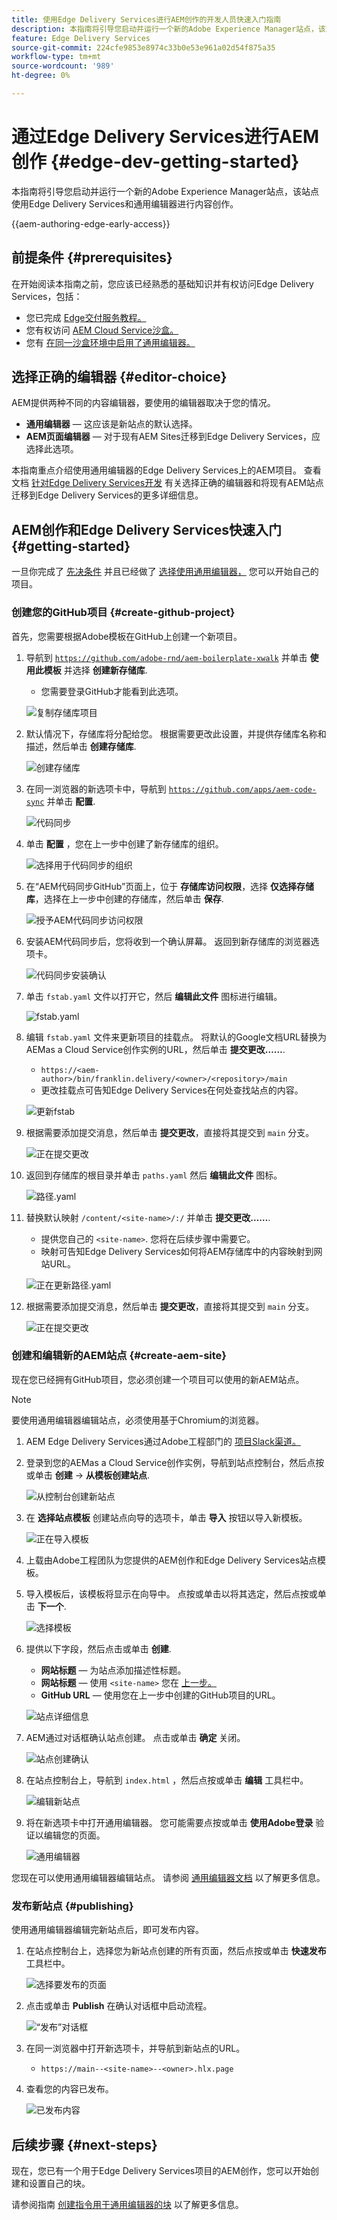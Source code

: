 ```yaml
---
title: 使用Edge Delivery Services进行AEM创作的开发人员快速入门指南
description: 本指南将引导您启动并运行一个新的Adobe Experience Manager站点，该站点使用Edge Delivery Services和通用编辑器进行内容创作
feature: Edge Delivery Services
source-git-commit: 224cfe9853e8974c33b0e53e961a02d54f875a35
workflow-type: tm+mt
source-wordcount: '989'
ht-degree: 0%

---
```



# 通过Edge Delivery Services进行AEM创作 {#edge-dev-getting-started}

本指南将引导您启动并运行一个新的Adobe Experience Manager站点，该站点使用Edge Delivery Services和通用编辑器进行内容创作。

{{aem-authoring-edge-early-access}}

## 前提条件 {#prerequisites}

在开始阅读本指南之前，您应该已经熟悉的基础知识并有权访问Edge Delivery Services，包括：

* 您已完成 [Edge交付服务教程。](/help/edge/developer/tutorial.md)
* 您有权访问 [AEM Cloud Service沙盒。](/help/implementing/cloud-manager/getting-access-to-aem-in-cloud/introduction-sandbox-programs.md)
* 您有 [在同一沙盒环境中启用了通用编辑器。](/help/implementing/universal-editor/getting-started.md)

## 选择正确的编辑器 {#editor-choice}

AEM提供两种不同的内容编辑器，要使用的编辑器取决于您的情况。

* **通用编辑器**  — 这应该是新站点的默认选择。
* **AEM页面编辑器**  — 对于现有AEM Sites迁移到Edge Delivery Services，应选择此选项。

本指南重点介绍使用通用编辑器的Edge Delivery Services上的AEM项目。 查看文档 [针对Edge Delivery Services开发](/help/edge/developing.md) 有关选择正确的编辑器和将现有AEM站点迁移到Edge Delivery Services的更多详细信息。

## AEM创作和Edge Delivery Services快速入门 {#getting-started}

一旦你完成了 [先决条件](#prerequisites) 并且已经做了 [选择使用通用编辑器，](#editor-choice) 您可以开始自己的项目。

### 创建您的GitHub项目 {#create-github-project}

首先，您需要根据Adobe模板在GitHub上创建一个新项目。

1. 导航到 [`https://github.com/adobe-rnd/aem-boilerplate-xwalk`](https://github.com/adobe-rnd/aem-boilerplate-xwalk) 并单击 **使用此模板** 并选择 **创建新存储库**.

   * 您需要登录GitHub才能看到此选项。

   ![复制存储库项目](assets/edge-dev-getting-started/use-template-project.png)

1. 默认情况下，存储库将分配给您。 根据需要更改此设置，并提供存储库名称和描述，然后单击 **创建存储库**.

   ![创建存储库](assets/edge-dev-getting-started/create-repo.png)

1. 在同一浏览器的新选项卡中，导航到 [`https://github.com/apps/aem-code-sync`](https://github.com/apps/aem-code-sync) 并单击 **配置**.

   ![代码同步](assets/edge-dev-getting-started/configure-code-sync.png)

1. 单击 **配置** ，您在上一步中创建了新存储库的组织。

   ![选择用于代码同步的组织](assets/edge-dev-getting-started/code-sync-org.png)

1. 在“AEM代码同步GitHub”页面上，位于 **存储库访问权限**，选择 **仅选择存储库**，选择在上一步中创建的存储库，然后单击 **保存**.

   ![授予AEM代码同步访问权限](assets/edge-dev-getting-started/grant-code-sync-acces.png)

1. 安装AEM代码同步后，您将收到一个确认屏幕。 返回到新存储库的浏览器选项卡。

   ![代码同步安装确认](assets/edge-dev-getting-started/confirmation.png)

1. 单击 `fstab.yaml` 文件以打开它，然后 **编辑此文件** 图标进行编辑。

   ![fstab.yaml](assets/edge-dev-getting-started/fstab.png)

1. 编辑 `fstab.yaml` 文件来更新项目的挂载点。 将默认的Google文档URL替换为AEMas a Cloud Service创作实例的URL，然后单击 **提交更改……**.

   * `https://<aem-author>/bin/franklin.delivery/<owner>/<repository>/main`
   * 更改挂载点可告知Edge Delivery Services在何处查找站点的内容。

   ![更新fstab](assets/edge-dev-getting-started/fstab-update.png)

1. 根据需要添加提交消息，然后单击 **提交更改**，直接将其提交到 `main` 分支。

   ![正在提交更改](assets/edge-dev-getting-started/commit-fstab-changes.png)

1. 返回到存储库的根目录并单击 `paths.yaml` 然后 **编辑此文件** 图标。

   ![路径.yaml](assets/edge-dev-getting-started/paths.png)

1. 替换默认映射 `/content/<site-name>/:/` 并单击 **提交更改……**.

   * 提供您自己的 `<site-name>`. 您将在后续步骤中需要它。
   * 映射可告知Edge Delivery Services如何将AEM存储库中的内容映射到网站URL。

   ![正在更新路径.yaml](assets/edge-dev-getting-started/paths-update.png)

1. 根据需要添加提交消息，然后单击 **提交更改**，直接将其提交到 `main` 分支。

   ![正在提交更改](assets/edge-dev-getting-started/commit-fstab-changes.png)

### 创建和编辑新的AEM站点 {#create-aem-site}

现在您已经拥有GitHub项目，您必须创建一个项目可以使用的新AEM站点。

>[!NOTE]
>
>要使用通用编辑器编辑站点，必须使用基于Chromium的浏览器。

1. AEM Edge Delivery Services通过Adobe工程部门的 [项目Slack渠道。](/help/edge/docs/slack.md)

1. 登录到您的AEMas a Cloud Service创作实例，导航到站点控制台，然后点按或单击 **创建** -> **从模板创建站点**.

   ![从控制台创建新站点](assets/edge-dev-getting-started/create-site-console.png)

1. 在 **选择站点模板** 创建站点向导的选项卡，单击 **导入** 按钮以导入新模板。

   ![正在导入模板](assets/edge-dev-getting-started/site-templates.png)

1. 上载由Adobe工程团队为您提供的AEM创作和Edge Delivery Services站点模板。

1. 导入模板后，该模板将显示在向导中。 点按或单击以将其选定，然后点按或单击 **下一个**.

   ![选择模板](assets/edge-dev-getting-started/select-template.png)

1. 提供以下字段，然后点击或单击 **创建**.

   * **网站标题**  — 为站点添加描述性标题。
   * **网站标题**  — 使用 `<site-name>` 您在 [上一步。](#create-github-project)
   * **GitHub URL**  — 使用您在上一步中创建的GitHub项目的URL。

   ![站点详细信息](assets/edge-dev-getting-started/create-site-details.png)

1. AEM通过对话框确认站点创建。 点击或单击 **确定** 关闭。

   ![站点创建确认](assets/edge-dev-getting-started/site-creation-confirmation.png)

1. 在站点控制台上，导航到 `index.html` ，然后点按或单击 **编辑** 工具栏中。

   ![编辑新站点](assets/edge-dev-getting-started/new-site.png)

1. 将在新选项卡中打开通用编辑器。 您可能需要点按或单击 **使用Adobe登录** 验证以编辑您的页面。

   ![通用编辑器](assets/edge-dev-getting-started/universal-editor.png)

您现在可以使用通用编辑器编辑站点。 请参阅 [通用编辑器文档](/help/implementing/universal-editor/authoring.md) 以了解更多信息。

### 发布新站点 {#publishing}

使用通用编辑器编辑完新站点后，即可发布内容。

1. 在站点控制台上，选择您为新站点创建的所有页面，然后点按或单击 **快速发布** 工具栏中。

   ![选择要发布的页面](assets/edge-dev-getting-started/publishing.png)

1. 点击或单击 **Publish** 在确认对话框中启动流程。

   ![“发布”对话框](assets/edge-dev-getting-started/publish-confirmation.png)

1. 在同一浏览器中打开新选项卡，并导航到新站点的URL。

   * `https://main--<site-name>--<owner>.hlx.page`

1. 查看您的内容已发布。

   ![已发布内容](assets/edge-dev-getting-started/published-site.png)

## 后续步骤 {#next-steps}

现在，您已有一个用于Edge Delivery Services项目的AEM创作，您可以开始创建和设置自己的块。

请参阅指南 [创建指令用于通用编辑器的块](/help/edge/create-block.md) 以了解更多信息。
